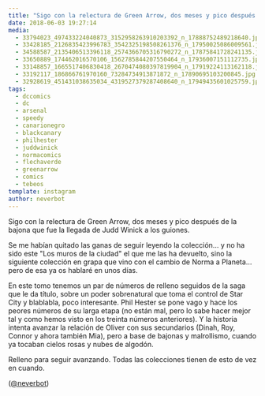 ```yaml
---
title: "Sigo con la relectura de Green Arrow, dos meses y pico después de la bajona que fue la llegada de Judd Winick a los guiones"
date: 2018-06-03 19:27:14
media: 
  - 33794023_497433224040873_3152958263910203392_n_17888752489218640.jpg
  - 33428185_2126835423996783_3542325198508261376_n_17950025086009561.jpg
  - 34588587_2135406513396118_2574366705316790272_n_17875841728241135.jpg
  - 33650889_174462016570106_1562785844207550464_n_17936007151112735.jpg
  - 33148857_1665517406830418_2670474080397819904_n_17919224113162118.jpg
  - 33192117_186866761970160_73284734913871872_n_17890695103200845.jpg
  - 32928619_451431038635034_4319527379287408640_n_17949435601025759.jpg
tags: 
  - dccomics
  - dc
  - arsenal
  - speedy
  - canarionegro
  - blackcanary
  - philhester
  - juddwinick
  - normacomics
  - flechaverde
  - greenarrow
  - comics
  - tebeos
template: instagram
author: neverbot
---
```


Sigo con la relectura de Green Arrow, dos meses y pico después de la bajona que fue la llegada de Judd Winick a los guiones.


Se me habían quitado las ganas de seguir leyendo la colección... y no ha sido este "Los muros de la ciudad" el que me las ha devuelto, sino la siguiente colección en grapa que vino con el cambio de Norma a Planeta... pero de esa ya os hablaré en unos días.


En este tomo tenemos un par de números de relleno seguidos de la saga que le da título, sobre un poder sobrenatural que toma el control de Star City y blablabla, poco interesante. Phil Hester se pone vago y hace los peores números de su larga etapa (no están mal, pero lo sabe hacer mejor tal y como hemos visto en los treinta números anteriores). Y la historia intenta avanzar la relación de Oliver con sus secundarios (Dinah, Roy, Connor y ahora también Mia), pero a base de bajonas y malrollismo, cuando ya tocaban cielos rosas y nubes de algodón.


Relleno para seguir avanzando. Todas las colecciones tienen de esto de vez en cuando.


([@neverbot](https://instagram.com/neverbot))



